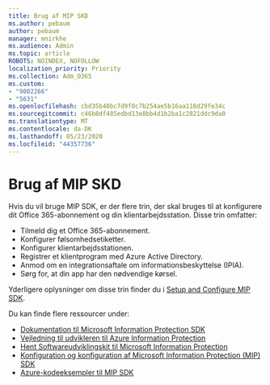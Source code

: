 ```yaml
---
title: Brug af MIP SKD
ms.author: pebaum
author: pebaum
manager: mnirkhe
ms.audience: Admin
ms.topic: article
ROBOTS: NOINDEX, NOFOLLOW
localization_priority: Priority
ms.collection: Adm_O365
ms.custom:
- "9002266"
- "5631"
ms.openlocfilehash: cbd35b48bc7d9f0c7b254ae5b16aa118d29fe34c
ms.sourcegitcommit: c46b8df485edbd13e8bb4d1b2ba1c2821ddc9da0
ms.translationtype: MT
ms.contentlocale: da-DK
ms.lasthandoff: 05/23/2020
ms.locfileid: "44357736"
---
```

# <a name="using-mip-skd"></a>Brug af MIP SKD

Hvis du vil bruge MIP SDK, er der flere trin, der skal bruges til at konfigurere dit Office 365-abonnement og din klientarbejdsstation. Disse trin omfatter:

- Tilmeld dig et Office 365-abonnement.
- Konfigurer følsomhedsetiketter.
- Konfigurer klientarbejdsstationen.
- Registrer et klientprogram med Azure Active Directory.
- Anmod om en integrationsaftale om informationsbeskyttelse (IPIA).
- Sørg for, at din app har den nødvendige kørsel.

Yderligere oplysninger om disse trin finder du i [Setup and Configure MIP SDK](https://docs.microsoft.com/information-protection/develop/setup-configure-mip).

Du kan finde flere ressourcer under:

- [Dokumentation til Microsoft Information Protection SDK](https://docs.microsoft.com/information-protection/develop/)
- [Vejledning til udvikleren til Azure Information Protection](https://docs.microsoft.com/azure/information-protection/develop/developers-guide)
- [Hent Softwareudviklingskit til Microsoft Information Protection](https://www.microsoft.com/download/details.aspx?id=57392)
- [Konfiguration og konfiguration af Microsoft Information Protection (MIP) SDK](https://docs.microsoft.com/information-protection/develop/setup-configure-mip)
- [Azure-kodeeksempler til MIP SDK](https://azure.microsoft.com/resources/samples/?sort=0&term=mipsdk)
